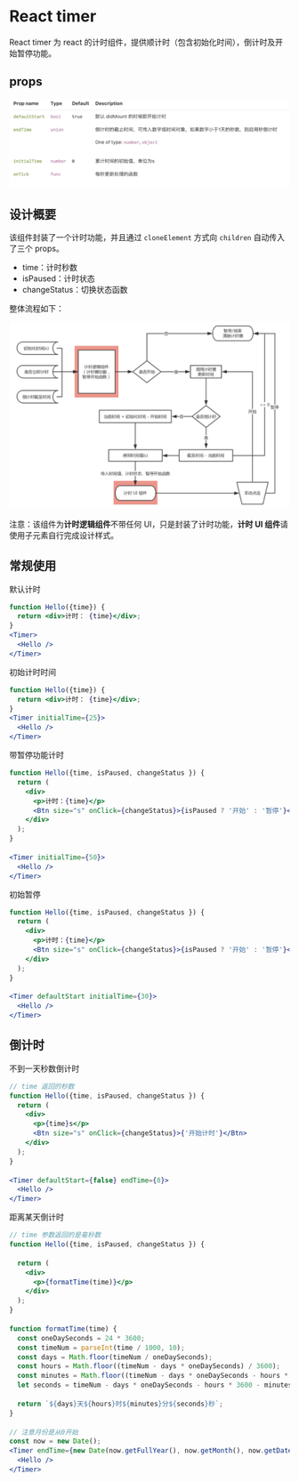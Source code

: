 # React timer

React timer 为 react 的计时组件，提供顺计时（包含初始化时间），倒计时及开始暂停功能。

## props

![](img/timer.png)

## 设计概要

该组件封装了一个计时功能，并且通过 `cloneElement` 方式向 `children` 自动传入了三个 props。

- time：计时秒数
- isPaused：计时状态
- changeStatus：切换状态函数

整体流程如下：

![](img/timer2.png)

注意：该组件为**计时逻辑组件**不带任何 UI，只是封装了计时功能，**计时 UI 组件**请使用子元素自行完成设计样式。

## 常规使用

默认计时

```jsx
function Hello({time}) {
  return <div>计时： {time}</div>;
}
<Timer>
  <Hello />
</Timer>
```


初始计时时间

```jsx
function Hello({time}) {
  return <div>计时： {time}</div>;
}
<Timer initialTime={25}>
  <Hello />
</Timer>
```

带暂停功能计时

```jsx
function Hello({time, isPaused, changeStatus }) {
  return (
    <div>
      <p>计时：{time}</p>
      <Btn size="s" onClick={changeStatus}>{isPaused ? '开始' : '暂停'}</Btn>
    </div>
  );
}

<Timer initialTime={50}>
  <Hello />
</Timer>
```

初始暂停

```jsx
function Hello({time, isPaused, changeStatus }) {
  return (
    <div>
      <p>计时：{time}</p>
      <Btn size="s" onClick={changeStatus}>{isPaused ? '开始' : '暂停'}</Btn>
    </div>
  );
}

<Timer defaultStart initialTime={30}>
  <Hello />
</Timer>
```

## 倒计时

不到一天秒数倒计时

```jsx
// time 返回的秒数
function Hello({time, isPaused, changeStatus }) {
  return (
    <div>
      <p>{time}s</p>
      <Btn size="s" onClick={changeStatus}>{'开始计时'}</Btn>
    </div>
  );
}

<Timer defaultStart={false} endTime={8}>
  <Hello />
</Timer>
```

距离某天倒计时

```jsx
// time 参数返回的是毫秒数
function Hello({time, isPaused, changeStatus }) {
  
  return (
    <div>
      <p>{formatTime(time)}</p>
    </div>
  );
}

function formatTime(time) {
  const oneDaySeconds = 24 * 3600;
  const timeNum = parseInt(time / 1000, 10);
  const days = Math.floor(timeNum / oneDaySeconds);
  const hours = Math.floor((timeNum - days * oneDaySeconds) / 3600);
  const minutes = Math.floor((timeNum - days * oneDaySeconds - hours * 3600) / 60);
  let seconds = timeNum - days * oneDaySeconds - hours * 3600 - minutes * 60;

  return `${days}天${hours}时${minutes}分${seconds}秒`;
}

// 注意月份是从0开始
const now = new Date();
<Timer endTime={new Date(now.getFullYear(), now.getMonth(), now.getDate() + 2)}>
  <Hello />
</Timer>
```